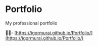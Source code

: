# Portfolio
My professional portfolio

👨‍💻- [https://igormurai.github.io/Portfolio/](https://igormurai.github.io/Portfolio/)
